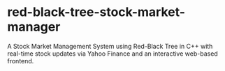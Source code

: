 # red-black-tree-stock-market-manager
 A Stock Market Management System using Red-Black Tree in C++ with real-time stock updates via Yahoo Finance and an interactive web-based frontend.

